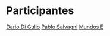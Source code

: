 # Participantes

[Dario Di Gulio](https://github.com/DarioDiGulio)
[Pablo Salvagni](https://github.com/pxalva)
[Mundos E](https://www.mundose.com/)
